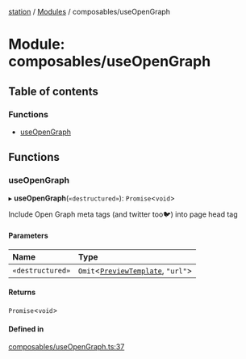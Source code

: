 [station](../README.md) / [Modules](../modules.md) / composables/useOpenGraph

# Module: composables/useOpenGraph

## Table of contents

### Functions

- [useOpenGraph](composables_useOpenGraph.md#useopengraph)

## Functions

### useOpenGraph

▸ **useOpenGraph**(`«destructured»`): `Promise`<`void`\>

Include Open Graph meta tags (and twitter too🐦) into page head tag

#### Parameters

| Name | Type |
| :------ | :------ |
| `«destructured»` | `Omit`<[`PreviewTemplate`](../interfaces/types_preview_types.PreviewTemplate.md), ``"url"``\> |

#### Returns

`Promise`<`void`\>

#### Defined in

[composables/useOpenGraph.ts:37](https://github.com/kiotosi/station/blob/4059bc9/composables/useOpenGraph.ts#L37)
